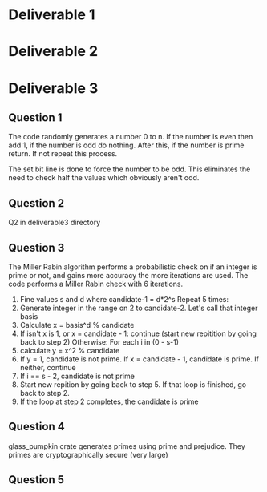 # Deliverable 1

# Deliverable 2

# Deliverable 3
## Question 1
The code randomly generates a number 0 to n. If the number is even then add 1, if the number is odd do nothing. After this, if the number is prime return. If not repeat this process.

The set bit line is done to force the number to be odd. This eliminates the need to check half the values which obviously aren't odd.
## Question 2
Q2 in deliverable3 directory
## Question 3
The Miller Rabin algorithm performs a probabilistic check on if an integer is prime or not, and gains more accuracy the more iterations are used. The code performs a Miller Rabin check with 6 iterations.

1. Fine values s and d where candidate-1 = d*2^s
Repeat 5 times:
2. Generate integer in the range on 2 to candidate-2. Let's call that integer basis
3. Calculate x = basis^d % candidate
4. If isn't x is 1, or x = candidate - 1: continue (start new repitition by going back to step 2)
Otherwise:
For each i in (0 - s-1)
5. calculate y = x^2 % candidate
6. If y = 1, candidate is not prime. If x = candidate - 1, candidate is prime. If neither, continue
7. If i == s - 2, candidate is not prime
8. Start new repition by going back to step 5. If that loop is finished, go back to step 2.
9. If the loop at step 2 completes, the candidate is prime

## Question 4
glass_pumpkin crate generates primes using prime and prejudice. They primes are cryptographically secure (very large)

## Question 5
